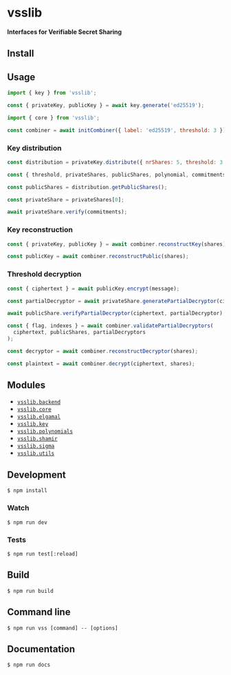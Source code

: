 # vsslib

**Interfaces for Verifiable Secret Sharing**

## Install

## Usage

```js
import { key } from 'vsslib';

const { privateKey, publicKey } = await key.generate('ed25519');
```

```js
import { core } from 'vsslib';

const combiner = await initCombiner({ label: 'ed25519', threshold: 3 })
```

### Key distribution

```js
const distribution = privateKey.distribute({ nrShares: 5, threshold: 3 });

const { threshold, privateShares, publicShares, polynomial, commitments } = distribution;

const publicShares = distribution.getPublicShares();
```

```js
const privateShare = privateShares[0];

await privateShare.verify(commitments);
```

### Key reconstruction

```js
const { privateKey, publicKey } = await combiner.reconstructKey(shares);
```

```js
const publicKey = await combiner.reconstructPublic(shares);
```

### Threshold decryption

```js
const { ciphertext } = await publicKey.encrypt(message);
```

```js
const partialDecryptor = await privateShare.generatePartialDecryptor(ciphertext);
```

```js
await publicShare.verifyPartialDecryptor(ciphertext, partialDecryptor);
```

```js
const { flag, indexes } = await combiner.validatePartialDecryptors(
  ciphertext, publicShares, partialDecryptors
);
```

```js
const decryptor = await combiner.reconstructDecryptor(shares);
```

```js
const plaintext = await combiner.decrypt(ciphertext, shares);
```

## Modules

- [`vsslib.backend`](./src/backend)
- [`vsslib.core`](./src/core)
- [`vsslib.elgamal`](./src/elgamal)
- [`vsslib.key`](./src/key)
- [`vsslib.polynomials`](./src/polynomials)
- [`vsslib.shamir`](./src/shamir)
- [`vsslib.sigma`](./src/sigma)
- [`vsslib.utils`](./src/utils)

## Development

```
$ npm install
```

### Watch

```
$ npm run dev
```

### Tests

```
$ npm run test[:reload]
```

## Build

```
$ npm run build
```

## Command line

```
$ npm run vss [command] -- [options]
```

## Documentation

```
$ npm run docs
```
